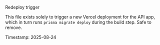 Redeploy trigger

This file exists solely to trigger a new Vercel deployment for the API app,
which in turn runs `prisma migrate deploy` during the build step. Safe to remove.

Timestamp: 2025-08-24

